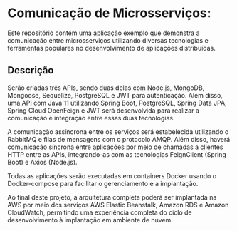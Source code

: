 # Comunicação de Microsserviços: 

Este repositório contém uma aplicação exemplo que demonstra a comunicação entre microsserviços utilizando diversas tecnologias e ferramentas populares no desenvolvimento de aplicações distribuídas.

## Descrição

Serão criadas três APIs, sendo duas delas com Node.js, MongoDB, Mongoose, Sequelize, PostgreSQL e JWT para autenticação. Além disso, uma API com Java 11 utilizando Spring Boot, PostgreSQL, Spring Data JPA, Spring Cloud OpenFeign e JWT será desenvolvida para realizar a comunicação e integração entre essas duas tecnologias.

A comunicação assíncrona entre os serviços será estabelecida utilizando o RabbitMQ e filas de mensagens com o protocolo AMQP. Além disso, haverá comunicação síncrona entre aplicações por meio de chamadas a clientes HTTP entre as APIs, integrando-as com as tecnologias FeignClient (Spring Boot) e Axios (Node.js).

Todas as aplicações serão executadas em containers Docker usando o Docker-compose para facilitar o gerenciamento e a implantação.

Ao final deste projeto, a arquitetura completa poderá ser implantada na AWS por meio dos serviços AWS Elastic Beanstalk, Amazon RDS e Amazon CloudWatch, permitindo uma experiência completa do ciclo de desenvolvimento à implantação em ambiente de nuvem.


